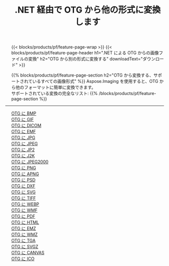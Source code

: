 ﻿---
title: .NET 経由で OTG から他の形式に変換します 
weight: 3920
url: /ja/net/conversion/from/otg 
lang: ja
langdirlevel: 2
locales: zh-hans,ja,it,ru,de,es,fr,nl,id,lt,pl,pt,vi,tr,ko,zh-hant,ar,hi,th,sv,cs,uk,he
description: Aspose.Imaging を使用すると、OTG から別のフォーマットに簡単に変換できます
---

{{< blocks/products/pf/feature-page-wrap >}}
{{< blocks/products/pf/feature-page-header h1=".NET による OTG からの画像ファイルの変換" h2="OTG から別の形式に変換する" downloadText="ダウンロード" >}}


{{% blocks/products/pf/feature-page-section  h2="OTG から変換する、サポートされているすべての画像形式" %}}
Aspose.Imaging を使用すると、OTG から他のフォーマットに簡単に変換できます。
<br/>
サポートされている変換の完全なリスト:
{{% /blocks/products/pf/feature-page-section %}}
<div class="container-fluid productfamilypage bg-gray">
    <div class="convertypes bg-gray agp-content section">
        <div class="container">
		<hr style="margin-left:-20px;"/>
		<div class="row other-converters">
		    <div class='col-md-2 other-converter remove-lp remove-rp'><a href="/imaging/ja/net/conversion/otg-to-bmp" >OTG に BMP</a></div><div class='col-md-2 other-converter remove-lp remove-rp'><a href="/imaging/ja/net/conversion/otg-to-gif" >OTG に GIF</a></div><div class='col-md-2 other-converter remove-lp remove-rp'><a href="/imaging/ja/net/conversion/otg-to-dicom" >OTG に DICOM</a></div><div class='col-md-2 other-converter remove-lp remove-rp'><a href="/imaging/ja/net/conversion/otg-to-emf" >OTG に EMF</a></div><div class='col-md-2 other-converter remove-lp remove-rp'><a href="/imaging/ja/net/conversion/otg-to-jpg" >OTG に JPG</a></div><div class='col-md-2 other-converter remove-lp remove-rp'><a href="/imaging/ja/net/conversion/otg-to-jpeg" >OTG に JPEG</a></div><div class='col-md-2 other-converter remove-lp remove-rp'><a href="/imaging/ja/net/conversion/otg-to-jp2" >OTG に JP2</a></div><div class='col-md-2 other-converter remove-lp remove-rp'><a href="/imaging/ja/net/conversion/otg-to-j2k" >OTG に J2K</a></div><div class='col-md-2 other-converter remove-lp remove-rp'><a href="/imaging/ja/net/conversion/otg-to-jpeg2000" >OTG に JPEG2000</a></div><div class='col-md-2 other-converter remove-lp remove-rp'><a href="/imaging/ja/net/conversion/otg-to-png" >OTG に PNG</a></div><div class='col-md-2 other-converter remove-lp remove-rp'><a href="/imaging/ja/net/conversion/otg-to-apng" >OTG に APNG</a></div><div class='col-md-2 other-converter remove-lp remove-rp'><a href="/imaging/ja/net/conversion/otg-to-psd" >OTG に PSD</a></div><div class='col-md-2 other-converter remove-lp remove-rp'><a href="/imaging/ja/net/conversion/otg-to-dxf" >OTG に DXF</a></div><div class='col-md-2 other-converter remove-lp remove-rp'><a href="/imaging/ja/net/conversion/otg-to-svg" >OTG に SVG</a></div><div class='col-md-2 other-converter remove-lp remove-rp'><a href="/imaging/ja/net/conversion/otg-to-tiff" >OTG に TIFF</a></div><div class='col-md-2 other-converter remove-lp remove-rp'><a href="/imaging/ja/net/conversion/otg-to-webp" >OTG に WEBP</a></div><div class='col-md-2 other-converter remove-lp remove-rp'><a href="/imaging/ja/net/conversion/otg-to-wmf" >OTG に WMF</a></div><div class='col-md-2 other-converter remove-lp remove-rp'><a href="/imaging/ja/net/conversion/otg-to-pdf" >OTG に PDF</a></div><div class='col-md-2 other-converter remove-lp remove-rp'><a href="/imaging/ja/net/conversion/otg-to-html" >OTG に HTML</a></div><div class='col-md-2 other-converter remove-lp remove-rp'><a href="/imaging/ja/net/conversion/otg-to-emz" >OTG に EMZ</a></div><div class='col-md-2 other-converter remove-lp remove-rp'><a href="/imaging/ja/net/conversion/otg-to-wmz" >OTG に WMZ</a></div><div class='col-md-2 other-converter remove-lp remove-rp'><a href="/imaging/ja/net/conversion/otg-to-tga" >OTG に TGA</a></div><div class='col-md-2 other-converter remove-lp remove-rp'><a href="/imaging/ja/net/conversion/otg-to-svgz" >OTG に SVGZ</a></div><div class='col-md-2 other-converter remove-lp remove-rp'><a href="/imaging/ja/net/conversion/otg-to-canvas" >OTG に CANVAS</a></div><div class='col-md-2 other-converter remove-lp remove-rp'><a href="/imaging/ja/net/conversion/otg-to-ico" >OTG に ICO</a></div>
                </div>
        </div>
    </div>
</div>
<br/>

